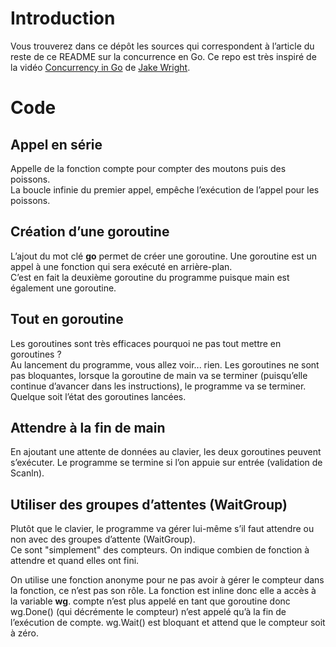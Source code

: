 # Introduction

Vous trouverez dans ce dépôt les sources qui correspondent à l’article du reste de ce README sur la concurrence en Go.
Ce repo est très inspiré de la vidéo [Concurrency in Go](https://www.youtube.com/watch?v=LvgVSSpwND8) de [Jake Wright](https://www.youtube.com/channel/UCc1Pn7FxieMohCZFPYEbs7w).

# Code

## Appel en série

Appelle de la fonction compte pour compter des moutons puis des poissons.  
La boucle infinie du premier appel, empêche l’exécution de l’appel pour les poissons.

## Création d’une goroutine

L’ajout du mot clé **go** permet de créer une goroutine. Une goroutine est un appel à une fonction qui sera exécuté en arrière-plan.  
C’est en fait la deuxième goroutine du programme puisque main est également une goroutine.

## Tout en goroutine

Les goroutines sont très efficaces pourquoi ne pas tout mettre en goroutines ?  
Au lancement du programme, vous allez voir... rien. Les goroutines ne sont pas bloquantes, lorsque la goroutine de main va se terminer (puisqu’elle continue d’avancer dans les instructions), le programme va se terminer. Quelque soit l’état des goroutines lancées.

## Attendre à la fin de main

En ajoutant une attente de données au clavier, les deux goroutines peuvent s’exécuter. Le programme se termine si l’on appuie sur entrée (validation de Scanln).

## Utiliser des groupes d’attentes (WaitGroup)

Plutôt que le clavier, le programme va gérer lui-même s’il faut attendre ou non avec des groupes d’attente (WaitGroup).  
Ce sont "simplement" des compteurs. On indique combien de fonction à attendre et quand elles ont fini.

On utilise une fonction anonyme pour ne pas avoir à gérer le compteur dans la fonction,
ce n’est pas son rôle. La fonction est inline donc elle a accès à la variable **wg**.
compte n’est plus appelé en tant que goroutine donc wg.Done() (qui décrémente le compteur) n’est appelé qu’à la fin de l’exécution de compte.
wg.Wait() est bloquant et attend que le compteur soit à zéro.